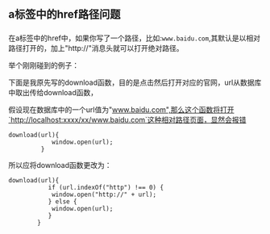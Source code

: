 ## a标签中的href路径问题
###

在a标签中的href中，如果你写了一个路径，比如:`www.baidu.com`,其默认是以相对路径打开的，加上"http://"消息头就可以打开绝对路径。

举个刚刚碰到的例子：

下面是我原先写的download函数，目的是点击然后打开对应的官网，url从数据库中取出传给download函数，

假设现在数据库中的一个url值为"www.baidu.com",那么这个函数将打开`http://localhost:xxxx/xx/www.baidu.com`这种相对路径页面，显然会报错

	download(url){
                window.open(url);
             }

所以应将download函数更改为：

	download(url){
               if (url.indexOf("http") !== 0) {
                window.open("http://" + url);
               } else {
                window.open(url);
               }
            }